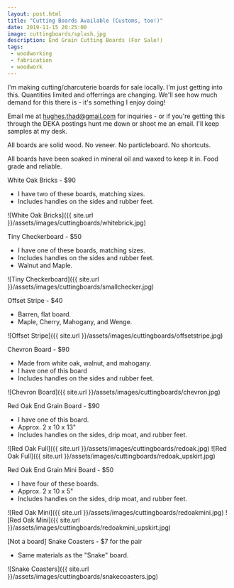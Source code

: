 ```yaml
---
layout: post.html
title: "Cutting Boards Available (Customs, too!)"
date: 2019-11-15 20:25:00
image: cuttingboards/splash.jpg
description: End Grain Cutting Boards (For Sale!)
tags:
 - woodworking
 - fabrication
 - woodwork
---
```


I'm making cutting/charcuterie boards for sale locally. I'm just getting into this. Quantities limited and offerrings are changing. We'll see how much demand for this there is - it's something I enjoy doing!

Email me at hughes.thad@gmail.com for inquiries - or if you're getting this through the DEKA postings hunt me down or shoot me an email. I'll keep samples at my desk.

All boards are solid wood. No veneer. No particleboard. No shortcuts.

All boards have been soaked in mineral oil and waxed to keep it in. Food grade and reliable.

White Oak Bricks - $90
- I have two of these boards, matching sizes.
- Includes handles on the sides and rubber feet.

![White Oak Bricks]({{ site.url }}/assets/images/cuttingboards/whitebrick.jpg)

Tiny Checkerboard - $50
- I have one of these boards, matching sizes.
- Includes handles on the sides and rubber feet.
- Walnut and Maple.

![Tiny Checkerboard]({{ site.url }}/assets/images/cuttingboards/smallchecker.jpg)

Offset Stripe - $40
- Barren, flat board.
- Maple, Cherry, Mahogany, and Wenge.

![Offset Stripe]({{ site.url }}/assets/images/cuttingboards/offsetstripe.jpg)

Chevron Board - $90
- Made from white oak, walnut, and mahogany.
- I have one of this board
- Includes handles on the sides and rubber feet.

![Chevron Board]({{ site.url }}/assets/images/cuttingboards/chevron.jpg)

Red Oak End Grain Board - $90
- I have one of this board.
- Approx. 2 x 10 x 13"
- Includes handles on the sides, drip moat, and rubber feet.

![Red Oak Full]({{ site.url }}/assets/images/cuttingboards/redoak.jpg)
![Red Oak Full]({{ site.url }}/assets/images/cuttingboards/redoak_upskirt.jpg)

Red Oak End Grain Mini Board - $50
- I have four of these boards.
- Approx. 2 x 10 x 5"
- Includes handles on the sides, drip moat, and rubber feet.

![Red Oak Mini]({{ site.url }}/assets/images/cuttingboards/redoakmini.jpg)
![Red Oak Mini]({{ site.url }}/assets/images/cuttingboards/redoakmini_upskirt.jpg)

[Not a board] Snake Coasters - $7 for the pair
- Same materials as the "Snake" board.

![Snake Coasters]({{ site.url }}/assets/images/cuttingboards/snakecoasters.jpg)
